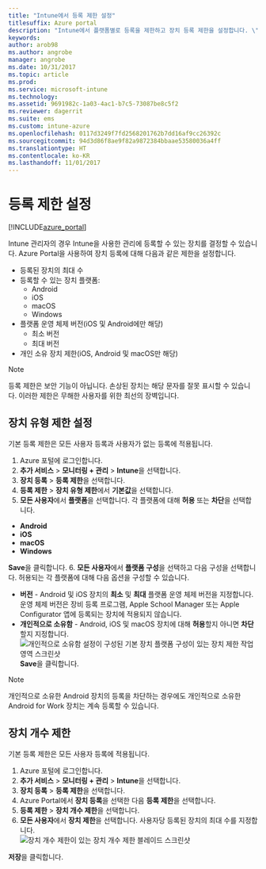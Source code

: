 ```yaml
---
title: "Intune에서 등록 제한 설정"
titlesuffix: Azure portal
description: "Intune에서 플랫폼별로 등록을 제한하고 장치 등록 제한을 설정합니다. \""
keywords: 
author: arob98
ms.author: angrobe
manager: angrobe
ms.date: 10/31/2017
ms.topic: article
ms.prod: 
ms.service: microsoft-intune
ms.technology: 
ms.assetid: 9691982c-1a03-4ac1-b7c5-73087be8c5f2
ms.reviewer: dagerrit
ms.suite: ems
ms.custom: intune-azure
ms.openlocfilehash: 0117d3249f7fd2568201762b7dd16af9cc26392c
ms.sourcegitcommit: 94d3d86f8ae9f82a9872384bbaae53580036a4ff
ms.translationtype: HT
ms.contentlocale: ko-KR
ms.lasthandoff: 11/01/2017
---
```

# <a name="set-enrollment-restrictions"></a>등록 제한 설정

[!INCLUDE[azure_portal](./includes/azure_portal.md)]

Intune 관리자의 경우 Intune을 사용한 관리에 등록할 수 있는 장치를 결정할 수 있습니다. Azure Portal을 사용하여 장치 등록에 대해 다음과 같은 제한을 설정합니다.

- 등록된 장치의 최대 수
- 등록할 수 있는 장치 플랫폼:
  - Android
  - iOS
  - macOS
  - Windows
- 플랫폼 운영 체제 버전(iOS 및 Android에만 해당)
  - 최소 버전
  - 최대 버전
- 개인 소유 장치 제한(iOS, Android 및 macOS만 해당)

>[!NOTE]
>등록 제한은 보안 기능이 아닙니다. 손상된 장치는 해당 문자를 잘못 표시할 수 있습니다. 이러한 제한은 무해한 사용자를 위한 최선의 장벽입니다.

## <a name="set-device-type-restrictions"></a>장치 유형 제한 설정
기본 등록 제한은 모든 사용자 등록과 사용자가 없는 등록에 적용됩니다.
1. Azure 포털에 로그인합니다.
2. **추가 서비스** > **모니터링 + 관리** > **Intune**을 선택합니다.
3. **장치 등록** > **등록 제한**을 선택합니다.
4. **등록 제한** > **장치 유형 제한**에서 **기본값**을 선택합니다.
5. **모든 사용자**에서 **플랫폼**을 선택합니다. 각 플랫폼에 대해 **허용** 또는 **차단**을 선택합니다.
  - **Android**
  - **iOS**
  - **macOS**
  - **Windows**

  **Save**을 클릭합니다.
6. **모든 사용자**에서 **플랫폼 구성**을 선택하고 다음 구성을 선택합니다. 허용되는 각 플랫폼에 대해 다음 옵션을 구성할 수 있습니다.
  - **버전** - Android 및 iOS 장치의 **최소** 및 **최대** 플랫폼 운영 체제 버전을 지정합니다. 운영 체제 버전은 장비 등록 프로그램, Apple School Manager 또는 Apple Configurator 앱에 등록되는 장치에 적용되지 않습니다.
  - **개인적으로 소유함** - Android, iOS 및 macOS 장치에 대해 **허용**할지 아니면 **차단**할지 지정합니다.
  ![개인적으로 소유함 설정이 구성된 기본 장치 플랫폼 구성이 있는 장치 제한 작업 영역 스크린샷](media/device-restrictions-platform-configurations.png)
  **Save**을 클릭합니다.

>[!NOTE]
>개인적으로 소유한 Android 장치의 등록을 차단하는 경우에도 개인적으로 소유한 Android for Work 장치는 계속 등록할 수 있습니다.

## <a name="set-device-limit-restrictions"></a>장치 개수 제한
기본 등록 제한은 모든 사용자 등록에 적용됩니다.
1. Azure 포털에 로그인합니다.
2. **추가 서비스** > **모니터링 + 관리** > **Intune**을 선택합니다.
3. **장치 등록** > **등록 제한**을 선택합니다.
4. Azure Portal에서 **장치 등록**을 선택한 다음 **등록 제한**을 선택합니다.
5. **등록 제한** > **장치 개수 제한**을 선택합니다.
6. **모든 사용자**에서 **장치 제한**을 선택합니다. 사용자당 등록된 장치의 최대 수를 지정합니다.  
![장치 개수 제한이 있는 장치 개수 제한 블레이드 스크린샷](./media/device-restrictions-limit.png)

  **저장**을 클릭합니다.

